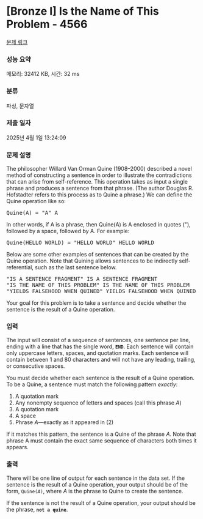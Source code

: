 # [Bronze I] Is the Name of This Problem - 4566 

[문제 링크](https://www.acmicpc.net/problem/4566) 

### 성능 요약

메모리: 32412 KB, 시간: 32 ms

### 분류

파싱, 문자열

### 제출 일자

2025년 4월 1일 13:24:09

### 문제 설명

<p>The philosopher Willard Van Orman Quine (1908–2000) described a novel method of constructing a sentence in order to illustrate the contradictions that can arise from self-reference. This operation takes as input a single phrase and produces a sentence from that phrase. (The author Douglas R. Hofstadter refers to this process as to Quine a phrase.) We can define the Quine operation like so:</p>

<pre>Quine(A) = "A" A
</pre>

<p>In other words, if A is a phrase, then Quine(A) is A enclosed in quotes ("), followed by a space, followed by A. For example:</p>

<pre>Quine(HELLO WORLD) = "HELLO WORLD" HELLO WORLD
</pre>

<p>Below are some other examples of sentences that can be created by the Quine operation. Note that Quining allows sentences to be indirectly self-referential, such as the last sentence below.</p>

<pre>"IS A SENTENCE FRAGMENT" IS A SENTENCE FRAGMENT
"IS THE NAME OF THIS PROBLEM" IS THE NAME OF THIS PROBLEM
"YIELDS FALSEHOOD WHEN QUINED" YIELDS FALSEHOOD WHEN QUINED
</pre>

<p>Your goal for this problem is to take a sentence and decide whether the sentence is the result of a Quine operation.</p>

### 입력 

 <p>The input will consist of a sequence of sentences, one sentence per line, ending with a line that has the single word, <strong><code>END</code></strong>. Each sentence will contain only uppercase letters, spaces, and quotation marks. Each sentence will contain between 1 and 80 characters and will not have any leading, trailing, or consecutive spaces.</p>

<p>You must decide whether each sentence is the result of a Quine operation. To be a Quine, a sentence must match the following pattern <em>exactly</em>:</p>

<ol>
	<li>A quotation mark</li>
	<li>Any nonempty sequence of letters and spaces (call this phrase <var>A</var>)</li>
	<li>A quotation mark</li>
	<li>A space</li>
	<li>Phrase <var>A</var>—exactly as it appeared in (2)</li>
</ol>

<p>If it matches this pattern, the sentence is a Quine of the phrase <var>A</var>. Note that phrase A must contain the exact same sequence of characters both times it appears.</p>

### 출력 

 <p>There will be one line of output for each sentence in the data set. If the sentence is the result of a Quine operation, your output should be of the form, <code>Quine(<var>A</var>)</code>, where <var>A</var> is the phrase to Quine to create the sentence.</p>

<p>If the sentence is not the result of a Quine operation, your output should be the phrase, <strong><code>not a quine</code></strong>.</p>

